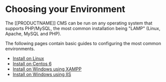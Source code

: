 <!--toc=getting_started-->
# Choosing your Environment
The [[PRODUCTNAME]] CMS can be run on any operating system that supports PHP/MySQL, the most common installation being "LAMP" (Linux, Apache, MySQL and PHP).

The following pages contain basic guides to configuring the most common environments.

- [Install on Linux](install_environment_linux.html)
- [Install on Centos 6](Install_environment_centos6_minimal)
- [Install on Windows using XAMPP](install_environment_windows_xampp.html)
- [Install on Windows using IIS](install_environment_windows_iis.html)
